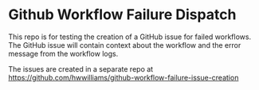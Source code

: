 # Github Workflow Failure Dispatch

This repo is for testing the creation of a GitHub issue for failed workflows. The GitHub issue will contain context about the workflow and the error message from the workflow logs.

The issues are created in a separate repo at https://github.com/hwwilliams/github-workflow-failure-issue-creation